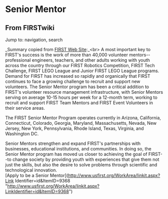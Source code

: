 # Senior Mentor

## From FIRSTwiki

Jump to: navigation, search

_Summary copied from [FIRST Web Site](http://www.usfirst.org/community/volunteers/content.aspx?id=3310 "http://www.usfirst.org/community/volunteers/content.aspx?id=3310"):_<br>
A most important key to FIRST's success is the work of more than 40,000 volunteer mentors-- professional engineers, teachers, and other adults working with youth across the country through our FIRST Robotics Competition, FIRST Tech Challenge, FIRST LEGO League and Junior FIRST LEGO League programs. Demand for FIRST has increased so rapidly and organically that FIRST continues to face a growing challenge to recruit and support new volunteers. The Senior Mentor program has been a critical addition to FIRST's volunteer resource management infrastructure, with Senior Mentors serving on average 10-15 hours per week for a 12-month term, working to recruit and support FIRST Team Mentors and FIRST Event Volunteers in their service areas.

The FIRST Senior Mentor Program operates currently in Arizona, California, Connecticut, Colorado, Georgia, Maryland, Massachusetts, Nevada, New Jersey, New York, Pennsylvania, Rhode Island, Texas, Virginia, and Washington DC.

Senior Mentors strengthen and expand FIRST's partnerships with businesses, educational institutions, and communities. In doing so, the Senior Mentor program has moved us closer to achieving the goal of FIRST--to change society by providing youth with experiences that give them not just the skills, but also the desire to solve problems through scientific and technological innovation.<br>
[Apply to be a Senior Mentor](http://www.usfirst.org/WorkArea/linkit.aspx?Link
Identifier=id&ItemID=9368 "http://www.usfirst.org/WorkArea/linkit.aspx?LinkIdentifier=id&ItemID=9368")

